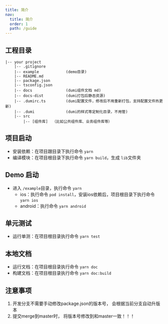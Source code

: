 ```yaml
---
title: 简介
nav:
  title: 简介
  order: 1
  path: /guide
---
```


## 工程目录

```
|-- your project
    |-- .gitignore
    |-- example            (demo目录)
    |-- README.md
    |-- package.json      
    |-- tsconfig.json
    |-- docs               (dumi组件文档 md)
    |-- docs-dist          (dumi打包后静态资源)
    |-- .dumirc.ts         (dumi配置文件，修改后不用重新打包，支持配置文件热更新)
    |-- .dumi              (dumi的样式等定制化目录，不用管)
    |-- src
        |-- [组件库]  （比如公共组件库、业务组件库等）      
```

## 项目启动

* 安装依赖：在项目跟目录下执行命令 `yarn`
* 编译模块：在项目根目录下执行命令 `yarn build`，生成 `lib`文件夹

## Demo 启动
* 进入 `/example`目录，执行命令 `yarn`
  * ios：执行命令 `pod install`，安装ios依赖后，项目根目录下执行命令 `yarn ios`
  * android：执行命令 `yarn android`

## 单元测试

* 运行单测：在项目根目录执行命令 `yarn test`

## 本地文档
* 运行文档：在项目根目录执行命令 `yarn doc`
* 构建文档：在项目根目录执行命令 `yarn doc:build`

## 注意事项
1. 开发分支不需要手动修改package.json的版本号， 会根据当前分支自动升版本
2. 提交merge到master时， 将版本号修改到和master一致！！！
